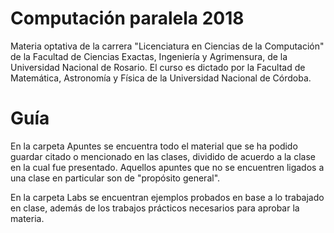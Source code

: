 # Computación paralela 2018

Materia optativa de la carrera "Licenciatura en Ciencias de la Computación" de la Facultad de Ciencias Exactas,
Ingeniería y Agrimensura, de la Universidad Nacional de Rosario. El curso es dictado por la Facultad de Matemática,
Astronomía y Física de la Universidad Nacional de Córdoba.

# Guía

En la carpeta Apuntes se encuentra todo el material que se ha podido guardar citado o mencionado en las clases, dividido
de acuerdo a la clase en la cual fue presentado. Aquellos apuntes que no se encuentren ligados a una clase en particular
son de "propósito general".

En la carpeta Labs se encuentran ejemplos probados en base a lo trabajado en clase, además de los trabajos prácticos
necesarios para aprobar la materia.
